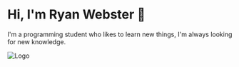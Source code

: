 
# Hi, I'm Ryan Webster :wave:	

I'm a programming student who likes to learn new things, I'm always looking for new knowledge.
  
![Logo](https://logosmarcas.net/wp-content/uploads/2020/12/GitHub-Logo.png)
    
